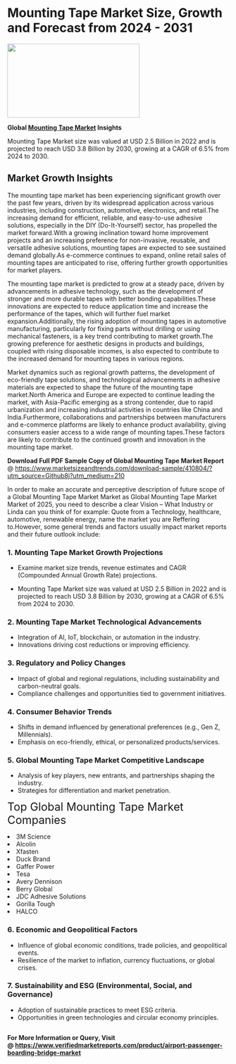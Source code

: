 <H1>Mounting Tape Market Size, Growth and Forecast from 2024 - 2031</H1><img class="aligncenter size-medium wp-image-584254" src="https://thirdeyenews.in/wp-content/uploads/2024/09/Global-Market-Research-300x168.jpeg" alt="" width="300" height="168" /><p><strong>Global&nbsp;<a href="https://www.marketsizeandtrends.com/download-sample/410804/?utm_source=Github8j?utm_medium=210">Mounting Tape Market</a> Insights</strong></p><p>Mounting Tape Market size was valued at USD 2.5 Billion in 2022 and is projected to reach USD 3.8 Billion by 2030, growing at a CAGR of 6.5% from 2024 to 2030.</p><p><h2>Market Growth Insights</h2> <p>The mounting tape market has been experiencing significant growth over the past few years, driven by its widespread application across various industries, including construction, automotive, electronics, and retail.The increasing demand for efficient, reliable, and easy-to-use adhesive solutions, especially in the DIY (Do-It-Yourself) sector, has propelled the market forward.With a growing inclination toward home improvement projects and an increasing preference for non-invasive, reusable, and versatile adhesive solutions, mounting tapes are expected to see sustained demand globally.As e-commerce continues to expand, online retail sales of mounting tapes are anticipated to rise, offering further growth opportunities for market players.</p> <p>The mounting tape market is predicted to grow at a steady pace, driven by advancements in adhesive technology, such as the development of stronger and more durable tapes with better bonding capabilities.These innovations are expected to reduce application time and increase the performance of the tapes, which will further fuel market expansion.Additionally, the rising adoption of mounting tapes in automotive manufacturing, particularly for fixing parts without drilling or using mechanical fasteners, is a key trend contributing to market growth.The growing preference for aesthetic designs in products and buildings, coupled with rising disposable incomes, is also expected to contribute to the increased demand for mounting tapes in various regions.</p> <p>Market dynamics such as regional growth patterns, the development of eco-friendly tape solutions, and technological advancements in adhesive materials are expected to shape the future of the mounting tape market.North America and Europe are expected to continue leading the market, with Asia-Pacific emerging as a strong contender, due to rapid urbanization and increasing industrial activities in countries like China and India.Furthermore, collaborations and partnerships between manufacturers and e-commerce platforms are likely to enhance product availability, giving consumers easier access to a wide range of mounting tapes.These factors are likely to contribute to the continued growth and innovation in the mounting tape market.</p> <p><span class=""><strong>Download Full PDF Sample Copy of Global Mounting Tape Market Report</strong> @ <a href="https://www.marketsizeandtrends.com/download-sample/410804/?utm_source=Github8j?utm_medium=210" target="_blank">https://www.marketsizeandtrends.com/download-sample/410804/?utm_source=Github8j?utm_medium=210</a></span></p><p>In order to make an accurate and perceptive description of future scope of a Global&nbsp;Mounting Tape Market Market as Global&nbsp;Mounting Tape Market Market of 2025, you need to describe a clear Vision &ndash; What Industry or Linda can you think of for example: Quote from a Technology, healthcare, automotive, renewable energy, name the market you are Reffering to.However, some general trends and factors usually impact market reports and their future outlook include:</p><h3>1.&nbsp;<strong>Mounting Tape Market Growth Projections</strong></h3><ul><li>Examine market size trends, revenue estimates and CAGR (Compounded Annual Growth Rate) projections.</li><li><p>Mounting Tape Market size was valued at USD 2.5 Billion in 2022 and is projected to reach USD 3.8 Billion by 2030, growing at a CAGR of 6.5% from 2024 to 2030.</p></li></ul><h3>2.&nbsp;<strong>Mounting Tape Market Technological Advancements</strong></h3><ul><li>Integration of AI, IoT, blockchain, or automation in the industry.</li><li>Innovations driving cost reductions or improving efficiency.</li></ul><h3>3.&nbsp;<strong>Regulatory and Policy Changes</strong></h3><ul><li>Impact of global and regional regulations, including sustainability and carbon-neutral goals.</li><li>Compliance challenges and opportunities tied to government initiatives.</li></ul><h3>4.&nbsp;<strong>Consumer Behavior Trends</strong></h3><ul><li>Shifts in demand influenced by generational preferences (e.g., Gen Z, Millennials).</li><li>Emphasis on eco-friendly, ethical, or personalized products/services.</li></ul><h3>5.&nbsp;<strong>Global Mounting Tape Market Competitive Landscape</strong></h3><ul><li>Analysis of key players, new entrants, and partnerships shaping the industry.</li><li>Strategies for differentiation and market penetration.</li></ul><p data-pm-slice="1 1 []"><span style="color: inherit; font-family: inherit; font-size: 25px;">Top Global Mounting Tape Market Companies</span></p><div class="" data-test-id=""><p><li>3M Science</li><li> Alcolin</li><li> Xfasten</li><li> Duck Brand</li><li> Gaffer Power</li><li> Tesa</li><li> Avery Dennison</li><li> Berry Global</li><li> JDC Adhesive Solutions</li><li> Gorilla Tough</li><li> HALCO</li></p></div><h3>6.&nbsp;<strong>Economic and Geopolitical Factors</strong></h3><ul><li>Influence of global economic conditions, trade policies, and geopolitical events.</li><li>Resilience of the market to inflation, currency fluctuations, or global crises.</li></ul><h3>7.&nbsp;<strong>Sustainability and ESG (Environmental, Social, and Governance)</strong></h3><ul><li>Adoption of sustainable practices to meet ESG criteria.</li><li>Opportunities in green technologies and circular economy principles.</li></ul><h2><strong style="font-size: 14px;">For More Information or Query, Visit @&nbsp;</strong><a style="background-color: #ffffff; font-size: 14px;" href="https://www.marketsizeandtrends.com/report/mounting-tape-market/" target="_blank">https://www.verifiedmarketreports.com/product/airport-passenger-boarding-bridge-market</a></h2>